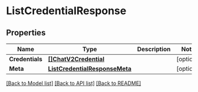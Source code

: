 # ListCredentialResponse

## Properties
Name | Type | Description | Notes
------------ | ------------- | ------------- | -------------
**Credentials** | [**[]ChatV2Credential**](chat.v2.credential.md) |  |[optional] 
**Meta** | [**ListCredentialResponseMeta**](ListCredentialResponse_meta.md) |  |[optional] 

[[Back to Model list]](../README.md#documentation-for-models) [[Back to API list]](../README.md#documentation-for-api-endpoints) [[Back to README]](../README.md)


